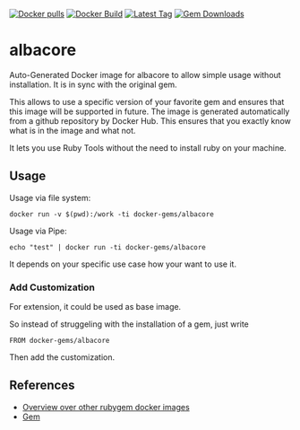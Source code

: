 [![Docker pulls](https://img.shields.io/docker/pulls/rubygem/albacore.svg)](https://hub.docker.com/r/rubygem/albacore/)
[![Docker Build](https://img.shields.io/docker/automated/rubygem/albacore.svg)](https://hub.docker.com/r/rubygem/albacore/)
[![Latest Tag](https://img.shields.io/github/tag/docker-rubygem/albacore.svg)](https://hub.docker.com/r/rubygem/albacore/)
[![Gem Downloads](https://img.shields.io/gem/dt/albacore.svg)](https://rubygems.org/gems/albacore/)
# albacore

Auto-Generated Docker image for albacore to allow simple usage without installation.
It is in sync with the original gem.

This allows to use a specific version of your favorite gem and ensures that this image will be supported in future.
The image is generated automatically from a github repository by Docker Hub.
This ensures that you exactly know what is in the image and what not.

It lets you use Ruby Tools without the need to install ruby on your machine.

## Usage

Usage via file system:

`docker run -v $(pwd):/work -ti docker-gems/albacore`

Usage via Pipe:

`echo "test" | docker run -ti docker-gems/albacore`

It depends on your specific use case how your want to use it.

### Add Customization

For extension, it could be used as base image.

So instead of struggeling with the installation of a gem, just write

`FROM docker-gems/albacore`

Then add the customization.

## References

 - [Overview over other rubygem docker images](https://github.com/thinkbot/docker-rubygem)
 - [Gem](https://rubygems.org/gems/albacore/)
